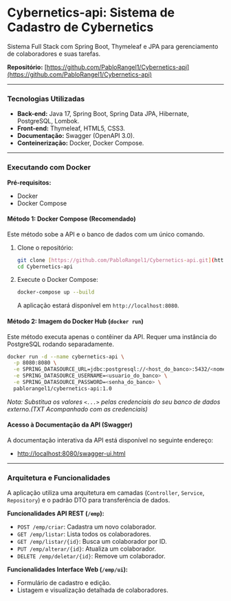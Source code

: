 # Cybernetics-api: Sistema de Cadastro de Cybernetics 

Sistema Full Stack com Spring Boot, Thymeleaf e JPA para gerenciamento de colaboradores e suas tarefas.

**Repositório:** [https://github.com/PabloRangel1/Cybernetics-api](https://github.com/PabloRangel1/Cybernetics-api)

---

### Tecnologias Utilizadas

* **Back-end:** Java 17, Spring Boot, Spring Data JPA, Hibernate, PostgreSQL, Lombok.
* **Front-end:** Thymeleaf, HTML5, CSS3.
* **Documentação:** Swagger (OpenAPI 3.0).
* **Conteinerização:** Docker, Docker Compose.

---

### Executando com Docker

**Pré-requisitos:**
* Docker
* Docker Compose

#### Método 1: Docker Compose (Recomendado)

Este método sobe a API e o banco de dados com um único comando.

1.  Clone o repositório:
    ```sh
    git clone [https://github.com/PabloRangel1/Cybernetics-api.git](https://github.com/PabloRangel1/Cybernetics-api.git)
    cd Cybernetics-api
    ```

2.  Execute o Docker Compose:
    ```sh
    docker-compose up --build
    ```
    A aplicação estará disponível em `http://localhost:8080`.

#### Método 2: Imagem do Docker Hub (`docker run`)

Este método executa apenas o contêiner da API. Requer uma instância do PostgreSQL rodando separadamente.

```sh
docker run -d --name cybernetics-api \
  -p 8080:8080 \
  -e SPRING_DATASOURCE_URL=jdbc:postgresql://<host_do_banco>:5432/<nome_do_banco> \
  -e SPRING_DATASOURCE_USERNAME=<usuario_do_banco> \
  -e SPRING_DATASOURCE_PASSWORD=<senha_do_banco> \
  pablorangel1/cybernetics-api:1.0
```
*Nota: Substitua os valores `<...>` pelas credenciais do seu banco de dados externo.(TXT Acompanhado com as credenciais)*

#### Acesso à Documentação da API (Swagger)

A documentação interativa da API está disponível no seguinte endereço:
* [http://localhost:8080/swagger-ui.html](http://localhost:8080/swagger-ui.html)

---

### Arquitetura e Funcionalidades

A aplicação utiliza uma arquitetura em camadas (`Controller`, `Service`, `Repository`) e o padrão DTO para transferência de dados.

**Funcionalidades API REST (`/emp`):**
* `POST /emp/criar`: Cadastra um novo colaborador.
* `GET /emp/listar`: Lista todos os colaboradores.
* `GET /emp/listar/{id}`: Busca um colaborador por ID.
* `PUT /emp/alterar/{id}`: Atualiza um colaborador.
* `DELETE /emp/deletar/{id}`: Remove um colaborador.

**Funcionalidades Interface Web (`/emp/ui`):**
* Formulário de cadastro e edição.
* Listagem e visualização detalhada de colaboradores.